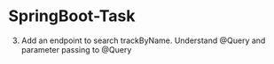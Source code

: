 # SpringBoot-Task

3. Add an endpoint to search trackByName. Understand @Query and parameter passing to
@Query
